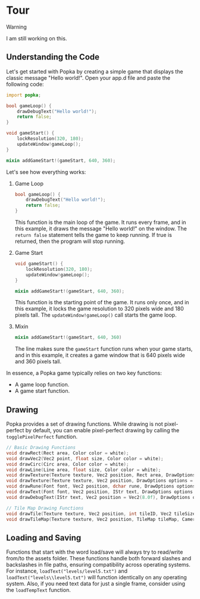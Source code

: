 # Tour

> [!WARNING]  
> I am still working on this.

## Understanding the Code

Let's get started with Popka by creating a simple game that displays the classic message "Hello world!".
Open your app.d file and paste the following code:

```d
import popka;

bool gameLoop() {
    drawDebugText("Hello world!");
    return false;
}

void gameStart() {
    lockResolution(320, 180);
    updateWindow!gameLoop();
}

mixin addGameStart!(gameStart, 640, 360);
```

Let's see how everything works:

1. Game Loop

    ```d
    bool gameLoop() {
        drawDebugText("Hello world!");
        return false;
    }
    ```

    This function is the main loop of the game.
    It runs every frame, and in this example, it draws the message "Hello world!" on the window.
    The `return false` statement tells the game to keep running.
    If true is returned, then the program will stop running.

2. Game Start

    ```d
    void gameStart() {
        lockResolution(320, 180);
        updateWindow!gameLoop();
    }

    mixin addGameStart!(gameStart, 640, 360);
    ```

    This function is the starting point of the game.
    It runs only once, and in this example, it locks the game resolution to 320 pixels wide and 180 pixels tall.
    The `updateWindow!gameLoop()` call starts the game loop.

3. Mixin

    ```d
    mixin addGameStart!(gameStart, 640, 360)
    ```

    The line makes sure the `gameStart` function runs when your game starts,
    and in this example, it creates a game window that is 640 pixels wide and 360 pixels tall.

In essence, a Popka game typically relies on two key functions:

* A game loop function.
* A game start function.

## Drawing

Popka provides a set of drawing functions.
While drawing is not pixel-perfect by default, you can enable pixel-perfect drawing by calling the `togglePixelPerfect` function.

```d
// Basic Drawing Functions
void drawRect(Rect area, Color color = white);
void drawVec2(Vec2 point, float size, Color color = white);
void drawCirc(Circ area, Color color = white);
void drawLine(Line area, float size, Color color = white);
void drawTexture(Texture texture, Vec2 position, Rect area, DrawOptions options = DrawOptions());
void drawTexture(Texture texture, Vec2 position, DrawOptions options = DrawOptions());
void drawRune(Font font, Vec2 position, dchar rune, DrawOptions options = DrawOptions());
void drawText(Font font, Vec2 position, IStr text, DrawOptions options = DrawOptions());
void drawDebugText(IStr text, Vec2 position = Vec2(8.0f), DrawOptions options = DrawOptions());

// Tile Map Drawing Functions
void drawTile(Texture texture, Vec2 position, int tileID, Vec2 tileSize, DrawOptions options = DrawOptions());
void drawTileMap(Texture texture, Vec2 position, TileMap tileMap, Camera camera, DrawOptions options = DrawOptions());
```

## Loading and Saving

Functions that start with the word load/save will always try to read/write from/to the assets folder.
These functions handle both forward slashes and backslashes in file paths, ensuring compatibility across operating systems.
For instance, `loadText("levels/level5.txt")` and `loadText("levels\\level5.txt")` will function identically on any operating system.
Also, if you need text data for just a single frame, consider using the `loadTempText` function.
